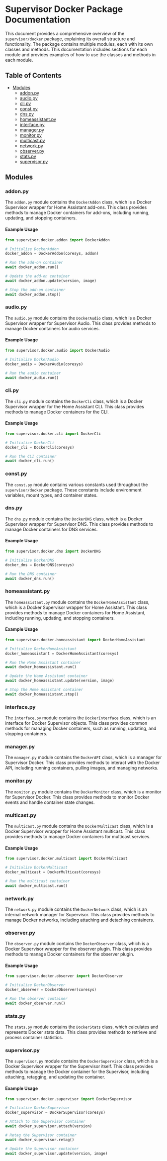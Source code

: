# Supervisor Docker Package Documentation

This document provides a comprehensive overview of the `supervisor/docker` package, explaining its overall structure and functionality. The package contains multiple modules, each with its own classes and methods. This documentation includes sections for each module and provides examples of how to use the classes and methods in each module.

## Table of Contents

- [Modules](#modules)
  - [addon.py](#addonpy)
  - [audio.py](#audiopy)
  - [cli.py](#clipy)
  - [const.py](#constpy)
  - [dns.py](#dnspy)
  - [homeassistant.py](#homeassistantpy)
  - [interface.py](#interfacepy)
  - [manager.py](#managerpy)
  - [monitor.py](#monitorpy)
  - [multicast.py](#multicastpy)
  - [network.py](#networkpy)
  - [observer.py](#observerpy)
  - [stats.py](#statspy)
  - [supervisor.py](#supervisorpy)

## Modules

### addon.py

The `addon.py` module contains the `DockerAddon` class, which is a Docker Supervisor wrapper for Home Assistant add-ons. This class provides methods to manage Docker containers for add-ons, including running, updating, and stopping containers.

#### Example Usage

```python
from supervisor.docker.addon import DockerAddon

# Initialize DockerAddon
docker_addon = DockerAddon(coresys, addon)

# Run the add-on container
await docker_addon.run()

# Update the add-on container
await docker_addon.update(version, image)

# Stop the add-on container
await docker_addon.stop()
```

### audio.py

The `audio.py` module contains the `DockerAudio` class, which is a Docker Supervisor wrapper for Supervisor Audio. This class provides methods to manage Docker containers for audio services.

#### Example Usage

```python
from supervisor.docker.audio import DockerAudio

# Initialize DockerAudio
docker_audio = DockerAudio(coresys)

# Run the audio container
await docker_audio.run()
```

### cli.py

The `cli.py` module contains the `DockerCli` class, which is a Docker Supervisor wrapper for the Home Assistant CLI. This class provides methods to manage Docker containers for the CLI.

#### Example Usage

```python
from supervisor.docker.cli import DockerCli

# Initialize DockerCli
docker_cli = DockerCli(coresys)

# Run the CLI container
await docker_cli.run()
```

### const.py

The `const.py` module contains various constants used throughout the `supervisor/docker` package. These constants include environment variables, mount types, and container states.

### dns.py

The `dns.py` module contains the `DockerDNS` class, which is a Docker Supervisor wrapper for Supervisor DNS. This class provides methods to manage Docker containers for DNS services.

#### Example Usage

```python
from supervisor.docker.dns import DockerDNS

# Initialize DockerDNS
docker_dns = DockerDNS(coresys)

# Run the DNS container
await docker_dns.run()
```

### homeassistant.py

The `homeassistant.py` module contains the `DockerHomeAssistant` class, which is a Docker Supervisor wrapper for Home Assistant. This class provides methods to manage Docker containers for Home Assistant, including running, updating, and stopping containers.

#### Example Usage

```python
from supervisor.docker.homeassistant import DockerHomeAssistant

# Initialize DockerHomeAssistant
docker_homeassistant = DockerHomeAssistant(coresys)

# Run the Home Assistant container
await docker_homeassistant.run()

# Update the Home Assistant container
await docker_homeassistant.update(version, image)

# Stop the Home Assistant container
await docker_homeassistant.stop()
```

### interface.py

The `interface.py` module contains the `DockerInterface` class, which is an interface for Docker Supervisor objects. This class provides common methods for managing Docker containers, such as running, updating, and stopping containers.

### manager.py

The `manager.py` module contains the `DockerAPI` class, which is a manager for Supervisor Docker. This class provides methods to interact with the Docker API, including running containers, pulling images, and managing networks.

### monitor.py

The `monitor.py` module contains the `DockerMonitor` class, which is a monitor for Supervisor Docker. This class provides methods to monitor Docker events and handle container state changes.

### multicast.py

The `multicast.py` module contains the `DockerMulticast` class, which is a Docker Supervisor wrapper for Home Assistant multicast. This class provides methods to manage Docker containers for multicast services.

#### Example Usage

```python
from supervisor.docker.multicast import DockerMulticast

# Initialize DockerMulticast
docker_multicast = DockerMulticast(coresys)

# Run the multicast container
await docker_multicast.run()
```

### network.py

The `network.py` module contains the `DockerNetwork` class, which is an internal network manager for Supervisor. This class provides methods to manage Docker networks, including attaching and detaching containers.

### observer.py

The `observer.py` module contains the `DockerObserver` class, which is a Docker Supervisor wrapper for the observer plugin. This class provides methods to manage Docker containers for the observer plugin.

#### Example Usage

```python
from supervisor.docker.observer import DockerObserver

# Initialize DockerObserver
docker_observer = DockerObserver(coresys)

# Run the observer container
await docker_observer.run()
```

### stats.py

The `stats.py` module contains the `DockerStats` class, which calculates and represents Docker stats data. This class provides methods to retrieve and process container statistics.

### supervisor.py

The `supervisor.py` module contains the `DockerSupervisor` class, which is a Docker Supervisor wrapper for the Supervisor itself. This class provides methods to manage the Docker container for the Supervisor, including attaching, retagging, and updating the container.

#### Example Usage

```python
from supervisor.docker.supervisor import DockerSupervisor

# Initialize DockerSupervisor
docker_supervisor = DockerSupervisor(coresys)

# Attach to the Supervisor container
await docker_supervisor.attach(version)

# Retag the Supervisor container
await docker_supervisor.retag()

# Update the Supervisor container
await docker_supervisor.update(version, image)
```
